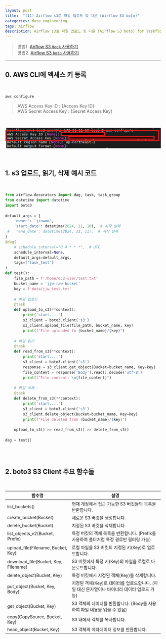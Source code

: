 ```yaml
---
layout: post
title:  "(11) Airflow s3로 파일 업로드 및 다운 (Airflow S3 boto)"
categories: data_engineering
tags: Airflow
description: Airflow s3로 파일 업로드 및 다운 (Airflow S3 boto) for Taskflow API
---
```

> 방법1. <a href="{{ site.baseurl }}/data_engineering/2024/11/15/airflow_s3_by_hook.html">Airflow S3 `Hook` 사용하기 </a> <br>
> 방법2. <a href="{{ site.baseurl }}/data_engineering/2024/11/15/airflow_s3_by_hook.html">Airflow S3 `boto` 사용하기 </a> <br>

<hr>

<h2>
    <span class = "jjw_h2_style">0. AWS CLI에 엑세스 키 등록 </span>
</h2>
<br>

~~~bash
aws configure
~~~


> AWS Access Key ID : {Access Key ID} <br>
> AWS Secret Access Key : {Secret Access Key}

<br>

![Xixia](/assets/images/dataengineer/20241119airflows3boto1.png)

<br>

<h2>
    <span class = "jjw_h2_style">1. s3 업로드, 읽기, 삭제 예시 코드 </span>
</h2>
<br>

~~~python
from airflow.decorators import dag, task, task_group
from datetime import datetime
import boto3

default_args = {
    'owner': 'jinwoo',
    'start_date': datetime(2024, 11, 10),  # 시작 날짜
 #   'end_date': datetime(2024, 11, 11),  # 시작 날짜
}
@dag(
    # schedule_interval="0 4 * * *",  # UTC
    schedule_interval=None,
    default_args=default_args,
    tags=['task_test']
)
def test():
    file_path = f'/home/ec2-user/test.txt'
    bucket_name = 'jjw-raw-bucket'
    key = f'data/jjw_test.txt'
    
    # 파일 업로드
    @task
    def upload_to_s3(**context):
        print('start....')
        s3_client = boto3.client('s3')
        s3_client.upload_file(file_path, bucket_name, key)
        print(f"File uploaded to {bucket_name}/{key}")

    # 파일 읽기
    @task
    def read_from_s3(**context):
        print('start....')
        s3_client = boto3.client('s3')
        response = s3_client.get_object(Bucket=bucket_name, Key=key)
        file_content = response['Body'].read().decode('utf-8')
        print(f"File content: \n{file_content}")

    # 파일 삭제
    @task
    def delete_from_s3(**context):
        print('start....')
        s3_client = boto3.client('s3')
        s3_client.delete_object(Bucket=bucket_name, Key=key)
        print(f"File deleted from {bucket_name}/{key}")

    upload_to_s3() >> read_from_s3() >> delete_from_s3()

dag = test()
~~~
<br>

<br>

<h2>
    <span class = "jjw_h2_style">2. boto3 S3 Client 주요 함수들 </span>
</h2>
<br>

<table class="jjw_table">
  <thead>
    <tr>
      <th>함수명</th>
      <th>설명</th>
    </tr>
  </thead>
  <tbody>
    <tr>
      <td>list_buckets()</td>
      <td>현재 계정에서 접근 가능한 S3 버킷들의 목록을 반환합니다.</td>
    </tr>
    <tr>
      <td>create_bucket(Bucket)</td>
      <td>새로운 S3 버킷을 생성합니다.</td>
    </tr>
    <tr>
      <td>delete_bucket(Bucket)</td>
      <td>지정된 S3 버킷을 삭제합니다.</td>
    </tr>
    <tr>
      <td>list_objects_v2(Bucket, Prefix)</td>
      <td>특정 버킷의 객체 목록을 반환합니다. (Prefix를 사용하여 폴더처럼 특정 경로만 필터링 가능)</td>
    </tr>
    <tr>
      <td>upload_file(Filename, Bucket, Key)</td>
      <td>로컬 파일을 S3 버킷의 지정된 키(Key)로 업로드합니다.</td>
    </tr>
    <tr>
      <td>download_file(Bucket, Key, Filename)</td>
      <td>S3 버킷에서 특정 키(Key)의 파일을 로컬로 다운로드합니다.</td>
    </tr>
    <tr>
      <td>delete_object(Bucket, Key)</td>
      <td>특정 버킷에서 지정된 객체(Key)를 삭제합니다.</td>
    </tr>
    <tr>
      <td>put_object(Bucket, Key, Body)</td>
      <td>지정된 객체(Key)로 데이터를 업로드합니다. (파일 대신 문자열이나 바이너리 데이터 업로드 가능)</td>
    </tr>
    <tr>
      <td>get_object(Bucket, Key)</td>
      <td>S3 객체의 데이터를 반환합니다. (Body를 사용하여 파일 내용을 읽을 수 있음)</td>
    </tr>
    <tr>
      <td>copy(CopySource, Bucket, Key)</td>
      <td>S3 내에서 객체를 복사합니다.</td>
    </tr>
    <tr>
      <td>head_object(Bucket, Key)</td>
      <td>S3 객체의 메타데이터 정보를 반환합니다.</td>
    </tr>
  </tbody>
</table>


